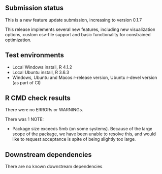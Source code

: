 ## Submission status
This is a new feature update submission, increasing to version 0.1.7 

This release implements several new features, including new 
visualization options, custom csv-file support and basic functionality for 
constrained optimization.

## Test environments
*   Local Windows install, R 4.1.2
*   Local Ubuntu install, R 3.6.3
*   Windows, Ubuntu and Macos r-release version, Ubuntu r-devel version (as part of CI)

## R CMD check results
There were no ERRORs or WARNINGs.

There was 1 NOTE:
*   Package size exceeds 5mb (on some systems). 
Because of the large scope of the package, we have been unable to resolve this, 
and would like to request acceptance is spite of being slightly too large.

## Downstream dependencies
There are no known downstream dependencies
